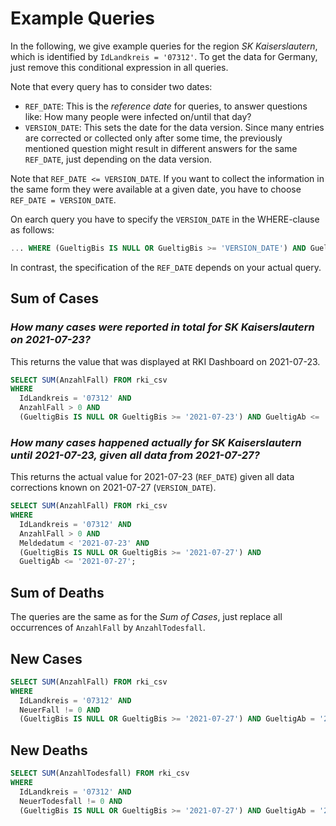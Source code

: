 # Example Queries

In the following, we give example queries for the region _SK Kaiserslautern_, which is identified by `IdLandkreis = '07312'`. To get the data for Germany, just remove this conditional expression in all queries.

Note that every query has to consider two dates:

- `REF_DATE`: This is the _reference date_ for queries, to answer questions like: How many people were infected on/until that day?
- `VERSION_DATE`: This sets the date for the data version. Since many entries are corrected or collected only after some time, the previously mentioned question might result in different answers for the same `REF_DATE`, just depending on the data version.

Note that `REF_DATE <= VERSION_DATE`. If you want to collect the information in the same form they were available at a given date, you have to choose `REF_DATE = VERSION_DATE`.

On earch query you have to specify the `VERSION_DATE` in the WHERE-clause as follows:

```sql
... WHERE (GueltigBis IS NULL OR GueltigBis >= 'VERSION_DATE') AND GueltigAb <= 'VERSION_DATE'
```

In contrast, the specification of the `REF_DATE` depends on your actual query.

## Sum of Cases

### _How many cases were reported in total for SK Kaiserslautern on 2021-07-23?_

This returns the value that was displayed at RKI Dashboard on 2021-07-23.

```sql
SELECT SUM(AnzahlFall) FROM rki_csv
WHERE
  IdLandkreis = '07312' AND
  AnzahlFall > 0 AND
  (GueltigBis IS NULL OR GueltigBis >= '2021-07-23') AND GueltigAb <= '2021-07-23';
```

### _How many cases happened actually for SK Kaiserslautern until 2021-07-23, given all data from 2021-07-27?_

This returns the actual value for 2021-07-23 (`REF_DATE`) given all data corrections known on 2021-07-27 (`VERSION_DATE`).

```sql
SELECT SUM(AnzahlFall) FROM rki_csv
WHERE
  IdLandkreis = '07312' AND
  AnzahlFall > 0 AND
  Meldedatum < '2021-07-23' AND
  (GueltigBis IS NULL OR GueltigBis >= '2021-07-27') AND
  GueltigAb <= '2021-07-27';
```

## Sum of Deaths

The queries are the same as for the _Sum of Cases_, just replace all occurrences of `AnzahlFall` by `AnzahlTodesfall`.

## New Cases

```sql
SELECT SUM(AnzahlFall) FROM rki_csv
WHERE
  IdLandkreis = '07312' AND
  NeuerFall != 0 AND
  (GueltigBis IS NULL OR GueltigBis >= '2021-07-27') AND GueltigAb = '2021-07-27';
```

## New Deaths

```sql
SELECT SUM(AnzahlTodesfall) FROM rki_csv
WHERE
  IdLandkreis = '07312' AND
  NeuerTodesfall != 0 AND
  (GueltigBis IS NULL OR GueltigBis >= '2021-07-27') AND GueltigAb = '2021-07-27';
```
